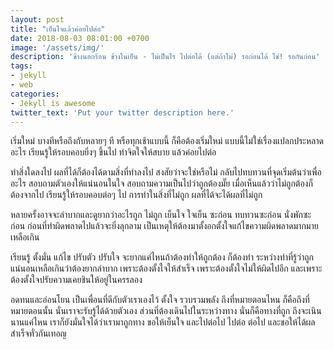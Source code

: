 ```yaml
---
layout: post
title: "เย็นใจแล้วค่อยไปต่อ"
date: 2018-08-03 08:01:00 +0700
image: '/assets/img/'
description: 'ข้างนอกร้อน ข้างในเย็น - ไม่เป็นไร ไปต่อได้ (แต่ถ้าไม่) รอก่อนได้ ใช่! รอกันก่อน'
tags:
- jekyll
- web
categories:
- Jekyll is awesome
twitter_text: 'Put your twitter description here.'
---
```

เริ่มใหม่ บางทีหรือถึงกับหลายๆ ที หรือทุกเช้าแบบนี้ ก็คือต้องเริ่มใหม่ แบบนี้ไม่ใช่เรื่องแปลกประหลาดอะไร เรียนรู้ให้รอบคอบยิ่งๆ ขึ้นไป ทำจิตใจให้สบาย แล้วค่อยไปต่อ

ทำสิ่งใดลงไป ผลที่ได้ก็ต้องได้ตามสิ่งที่ทำลงไป สงสัยว่าจะใช่หรือไม่ กลับไปทบทวนที่จุดเริ่มต้นว่าเพื่ออะไร สอบถามตัวเองให้แน่นอนในใจ สอบถามความเป็นไปว่าถูกต้องมั๊ย เมื่อเห็นแล้วว่าไม่ถูกต้องก็ต้องจากไป เรียนรู้ให้รอบคอบต่อๆ ไป การทำในสิ่งที่ไม่ถูก ผลที่ได้จะได้ผลที่ไม่ถูก

หลายครั้งอาจจะลำบากและดูยากว่าอะไรถูก ไม่ถูก เย็นใจ ใจเย็น ซะก่อน ทบทวนซะก่อน นั่งพักซะก่อน ก่อนที่ทำผิดพลาดไปแล้วจะยิ่งลุกลาม เป็นเหตุให้ต้องมาตั้งอกตั้งใจแก้ไขความผิดพลาดมากมายเหลือเกิน

เรียนรู้ ตั้งมั่น แก้ไข ปรับตัว ปรับใจ จะยากแค่ไหนถ้าต้องทำให้ถูกต้อง ก็ต้องทำ ระหว่างทำที่รู้ว่าถูก แน่นอนเหลือเกินว่าต้องยากลำบาก เพราะต้องตั้งใจให้สำเร็จ เพราะต้องตั้งใจไม่ให้ผิดไปอีก และเพราะต้องตั้งใจปรับความเคยชินให้อยู่ในครรลอง

อดทนและอ่อนโยน เป็นเพื่อนที่ดีกับตัวเราเองไว้ ตั้งใจ รวบรวมพลัง ถึงที่หมายตอนไหน ก็คือถึงที่หมายตอนนั้น นั่นเราจะรับรู้ได้ด้วยตัวเอง ส่วนที่ต้องเดินไปในระหว่างทาง นั่นก็คือทางที่ถูก ถึงจะเนินนานแค่ไหน เราก็ยังมั่นใจได้ว่าเรามาถูกทาง ขอให้เย็นใจ และไปต่อไป ไปต่อ ต่อไป และขอให้ได้ผลสำเร็จทั่วกันเทอญ
